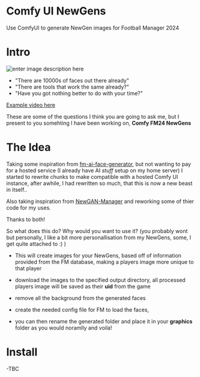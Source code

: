 # Comfy UI NewGens
Use ComfyUI to generate NewGen images for Football Manager 2024
# Intro
![enter image description here](https://preview.redd.it/comfy-fm24-newgens-v0-8vf2u79pn17e1.png?width=1080&crop=smart&auto=webp&s=e2e3d39d559507e7b2fee7150fc14cfdefb23c15)
-   "There are 10000s of faces out there already"
-   "There are tools that work the same already?"  
-   "Have you got nothing better to do with your time?"
    
[Example video here](https://www.youtube.com/watch?v=mcGj3_nbV0A)

These are some of the questions I think you are going to ask me, but I present to you somehting I have been working on,  **Comfy FM24 NewGens**
# The Idea
Taking some inspiration from  [fm-ai-face-generator](https://github.com/emilmirzayev/fm-ai-face-generator), but not wanting to pay for a hosted service (I already have AI  _stuff_  setup on my home server) I started to rewrite chunks to make compatible with a hosted Comfy UI instance, after awhile, I had rewritten so much, that this is now a new beast in itself..

Also taking inspiration from  [NewGAN-Manager](https://github.com/franl08/NewGAN-Manager)  and reworking some of thier code for my uses.

Thanks to both!

So what does this do? Why would you want to use it? (you probably wont but personally, I like a bit more personallisation from my NewGens, some, I get quite attached to :) )

 -   This will create images for your NewGens, based off of information provided from the FM database, making a players image more unique to that player
    
 -   download the images to the specified output directory, all processed players image will be saved as their  **uid**  from the game
    
 -   remove all the background from the generated faces
    
 -   create the needed config file for FM to load the faces,
    
 -   you can then rename the generated folder and place it in your  **graphics**  folder as you would noramlly and voila!
   
   # Install
   
 -TBC
